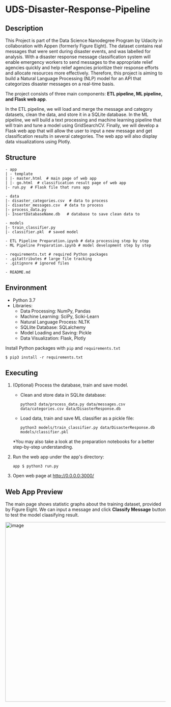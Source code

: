 # UDS-Disaster-Response-Pipeline

## Description

This Project is part of the Data Science Nanodegree Program by Udacity in collaboration with Appen (formerly Figure Eight). The dataset contains real messages that were sent during disaster events, and was labelled for analysis. With a disaster response message classification system will enable emergency workers to send messages to the appropriate relief agencies quickly and help relief agencies prioritize their response efforts and allocate resources more effectively. Therefore, this project is aiming to build a Natural Language Processing (NLP) model for an API that categorizes disaster messages on a real-time basis.

The project consists of three main components: **ETL pipeline, ML pipeline, and Flask web app**. 

In the ETL pipeline, we will load and merge the message and category datasets, clean the data, and store it in a SQLite database. In the ML pipeline, we will build a text processing and machine learning pipeline that will train and tune a model using GridSearchCV. Finally, we will develop a Flask web app that will allow the user to input a new message and get classification results in several categories. The web app will also display data visualizations using Plotly.

## Structure
```
- app
| - template
| |- master.html  # main page of web app
| |- go.html  # classification result page of web app
|- run.py  # Flask file that runs app

- data
|- disaster_categories.csv  # data to process 
|- disaster_messages.csv  # data to process
|- process_data.py
|- InsertDatabaseName.db   # database to save clean data to

- models
|- train_classifier.py
|- classifier.pkl  # saved model 

- ETL Pipeline Preparation.ipynb # data processing step by step
- ML Pipeline Preparation.ipynb # model development step by step

- requirements.txt # required Python packages
- .gitattributes # large file tracking
- .gitignore # ignored files

- README.md
```

## Environment
* Python 3.7
* Libraries:
    * Data Processing: NumPy, Pandas
    * Machine Learning: SciPy, Sciki-Learn
    * Natural Language Process: NLTK
    * SQLlite Database: SQLalchemy
    * Model Loading and Saving: Pickle
    * Data Visualization: Flask, Plotly

Install Python packages with `pip` and `requirements.txt`
```
$ pip3 install -r requirements.txt
```

## Executing
1. (Optional) Process the database, train and save model.

    - Clean and store data in SQLite database: 
        ```
        python3 data/process_data.py data/messages.csv data/categories.csv data/DisasterResponse.db
        ```
    - Load data, train and save ML classifier as a pickle file: 
        ```
        python3 models/train_classifier.py data/DisasterResponse.db models/classifier.pkl
        ```
    *You may also take a look at the preparation notebooks for a better step-by-step understanding.
    
2. Run the web app under the app's directory:
    ```
    app $ python3 run.py
    ```

3. Open web page at http://0.0.0.0:3000/



## Web App Preview

The main page shows statistic graphs about the training dataset, provided by Figure Eight. We can input a message and click **Classify Message** button to test the model claasifying result.

<img width="563" alt="image" src="https://user-images.githubusercontent.com/65010631/225126153-b24d3038-c0ce-406d-ad07-4dae0bfff13a.png">





